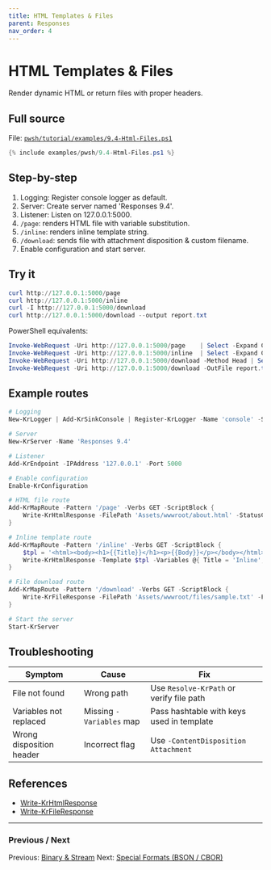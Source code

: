 ```yaml
---
title: HTML Templates & Files
parent: Responses
nav_order: 4
---
```


# HTML Templates & Files

Render dynamic HTML or return files with proper headers.

## Full source

File: [`pwsh/tutorial/examples/9.4-Html-Files.ps1`][9.4-Html-Files.ps1]

```powershell
{% include examples/pwsh/9.4-Html-Files.ps1 %}
```

## Step-by-step

1. Logging: Register console logger as default.
2. Server: Create server named 'Responses 9.4'.
3. Listener: Listen on 127.0.0.1:5000.
4. `/page`: renders HTML file with variable substitution.
5. `/inline`: renders inline template string.
6. `/download`: sends file with attachment disposition & custom filename.
7. Enable configuration and start server.

## Try it

```powershell
curl http://127.0.0.1:5000/page
curl http://127.0.0.1:5000/inline
curl -I http://127.0.0.1:5000/download
curl http://127.0.0.1:5000/download --output report.txt
```

PowerShell equivalents:

```powershell
Invoke-WebRequest -Uri http://127.0.0.1:5000/page    | Select -Expand Content
Invoke-WebRequest -Uri http://127.0.0.1:5000/inline  | Select -Expand Content
Invoke-WebRequest -Uri http://127.0.0.1:5000/download -Method Head | Select -Expand RawContent
Invoke-WebRequest -Uri http://127.0.0.1:5000/download -OutFile report.txt
```

## Example routes

```powershell
# Logging
New-KrLogger | Add-KrSinkConsole | Register-KrLogger -Name 'console' -SetAsDefault

# Server
New-KrServer -Name 'Responses 9.4'

# Listener
Add-KrEndpoint -IPAddress '127.0.0.1' -Port 5000

# Enable configuration
Enable-KrConfiguration

# HTML file route
Add-KrMapRoute -Pattern '/page' -Verbs GET -ScriptBlock {
    Write-KrHtmlResponse -FilePath 'Assets/wwwroot/about.html' -StatusCode 200 -Variables @{ Title = 'About'; Body = 'Injected body variable' }
}

# Inline template route
Add-KrMapRoute -Pattern '/inline' -Verbs GET -ScriptBlock {
    $tpl = '<html><body><h1>{{Title}}</h1><p>{{Body}}</p></body></html>'
    Write-KrHtmlResponse -Template $tpl -Variables @{ Title = 'Inline'; Body = 'Rendered via template var expansion' }
}

# File download route
Add-KrMapRoute -Pattern '/download' -Verbs GET -ScriptBlock {
    Write-KrFileResponse -FilePath 'Assets/wwwroot/files/sample.txt' -FileDownloadName 'report.txt' -ContentDisposition Attachment
}

# Start the server
Start-KrServer
```

## Troubleshooting

| Symptom                  | Cause                         | Fix                                      |
|--------------------------|-------------------------------|------------------------------------------|
| File not found           | Wrong path                    | Use `Resolve-KrPath` or verify file path |
| Variables not replaced   | Missing `-Variables` map      | Pass hashtable with keys used in template|
| Wrong disposition header | Incorrect flag                | Use `-ContentDisposition Attachment`     |

## References

- [Write-KrHtmlResponse][Write-KrHtmlResponse]
- [Write-KrFileResponse][Write-KrFileResponse]

---

### Previous / Next

Previous: [Binary & Stream](./3.Binary-Stream)
Next: [Special Formats (BSON / CBOR)](./5.Special-Bson-Cbor)

[9.4-Html-Files.ps1]: /pwsh/tutorial/examples/9.4-Html-Files.ps1
[Write-KrHtmlResponse]: /pwsh/cmdlets/Write-KrHtmlResponse
[Write-KrFileResponse]: /pwsh/cmdlets/Write-KrFileResponse
